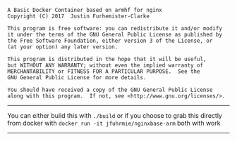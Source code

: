     A Basic Docker Container based on armhf for nginx
    Copyright (C) 2017  Justin Furhemister-Clarke

    This program is free software: you can redistribute it and/or modify
    it under the terms of the GNU General Public License as published by
    the Free Software Foundation, either version 3 of the License, or
    (at your option) any later version.

    This program is distributed in the hope that it will be useful,
    but WITHOUT ANY WARRANTY; without even the implied warranty of
    MERCHANTABILITY or FITNESS FOR A PARTICULAR PURPOSE.  See the
    GNU General Public License for more details.

    You should have received a copy of the GNU General Public License
    along with this program.  If not, see <http://www.gnu.org/licenses/>.

---

You can either build this with `./build` or if you choose to grab this directly from docker with
`docker run -it jfuhrmie/nginxbase-arm` both with work  

---
